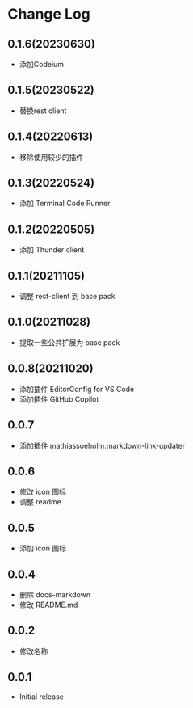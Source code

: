 # Change Log

## 0.1.6(20230630)

- 添加Codeium

## 0.1.5(20230522)

- 替换rest client

## 0.1.4(20220613)

- 移除使用较少的插件

## 0.1.3(20220524)

- 添加 Terminal Code Runner

## 0.1.2(20220505)

- 添加 Thunder client

## 0.1.1(20211105)

- 调整 rest-client 到 base pack

## 0.1.0(20211028)

- 提取一些公共扩展为 base pack

## 0.0.8(20211020)

- 添加插件 EditorConfig for VS Code
- 添加插件 GitHub Copilot

## 0.0.7

- 添加插件 mathiassoeholm.markdown-link-updater

## 0.0.6

- 修改 icon 图标
- 调整 readme

## 0.0.5

- 添加 icon 图标

## 0.0.4

- 删除 docs-markdown
- 修改 README.md

## 0.0.2

- 修改名称

## 0.0.1

- Initial release
